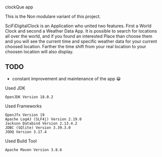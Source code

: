clockQue app

This is the Non modulare variant of this project.

SciFiDigitalClock is an Application who united two features. First a World Clock and second a Weather Data App. It is possible to search for locations all over the world, and if you found an interested Place than choose them and you will see the current time and specific weather data for your current choosed location. Farther the time shift from your real location to your choosen location will also display.

## TODO

   * constant improvement and maintenance of the app 😀

Used JDK

    OpenJDK Version 18.0.2

Used Frameworks

    OpenJfx Version 19
    Apache Log4J (SLF4j) Version 2.19.0
    Jackson Databind Version 2.13.4.2
    JDBC (SQlite) Version 3.39.3.0
    JOOQ Version 3.17.4

Used Build Tool

    Apache Maven Version 3.8.6

